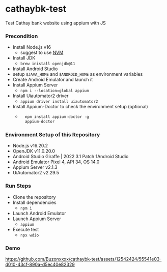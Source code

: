 # cathaybk-test
Test Cathay bank website using appium with JS

### Precondition
- Install Node.js v16 
    - suggest to use [NVM](https://github.com/nvm-sh/nvm)
- Install JDK 
    - `brew inistall openjdk@11`
- Install Android Studio
- setup `$JAVA_HOME` and `$ANDROID_HOME` as environment variables
- Create Android Emulator and launch it
- Install Appium Server
    - `npm i --location=global appium`
- Install Uiautomator2 driver
    - `appium driver install uiautomator2`
- Install Appium-Doctor to check the environment setup (optional) 
    - ```js
        npm install appium-doctor -g
        appium-doctor
        ```

### Environment Setup of this Repository
- Node.js v16.20.2
- OpenJDK v11.0.20.0
- Android Studio Giraffe | 2022.3.1 Patch 1Android Studio
- Android Emulator Pixel 4, API 34, OS 14.0 
- Appium Server v2.1.3
- UiAutomator2 v2.29.5


### Run Steps
- Clone the repository
- Install dependencies
    - `npm i`
- Launch Android Emulator
- Launch Appium Server
    - `appium   `
- Execute test
    - `npx wdio`
 
### Demo
https://github.com/Buzonxxxx/cathaybk-test/assets/12542424/55541e03-d010-43cf-890a-d5ec40e82329


